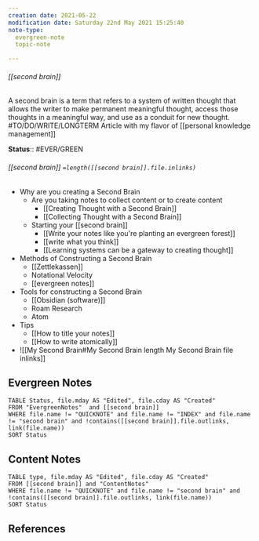 ```yaml
---
creation date: 2021-05-22
modification date: Saturday 22nd May 2021 15:25:40
note-type: 
  evergreen-note
  topic-note

---
```

###### [[second brain]] 

A second brain is a term that refers to a system of written thought that allows the writer to make permanent meaningful thought, access those thoughts in a meaningful way, and use as a conduit for new thought. 
#TO/DO/WRITE/LONGTERM Article with my flavor of [[personal knowledge management]]

**Status**:: #EVER/GREEN 


###### [[second brain]] `=length([[second brain]].file.inlinks)`
- Why are you creating a Second Brain
	- Are you taking notes to collect content or to create content
		- [[Creating Thought with a Second Brain]]
		- [[Collecting Thought with a Second Brain]]
	- Starting your [[second brain]]
		- [[Write your notes like you're planting an evergreen forest]]
		- [[write what you think]]
		- [[Learning systems can be a gateway to creating thought]]
- Methods of Constructing a Second Brain
	- [[Zettlekassen]]
	- Notational Velocity
	- [[evergreen notes]]
- Tools for constructing a Second Brain
	- [[Obsidian (software)]]
	- Roam Research
	- Atom
- Tips
	- [[How to title your notes]]
	- [[How to write atomically]]
- ![[My Second Brain#My Second Brain length My Second Brain file inlinks]]

## Evergreen Notes
```dataview
TABLE Status, file.mday AS "Edited", file.cday AS "Created"
FROM "EvergreenNotes"  and [[second brain]]
WHERE file.name != "QUICKNOTE" and file.name != "INDEX" and file.name != "second brain" and !contains([[second brain]].file.outlinks, link(file.name))
SORT Status
```
## Content Notes
```dataview
TABLE type, file.mday AS "Edited", file.cday AS "Created"
FROM [[second brain]] and "ContentNotes"
WHERE file.name != "QUICKNOTE" and file.name != "second brain" and !contains([[second brain]].file.outlinks, link(file.name))
SORT Status
```

## References
